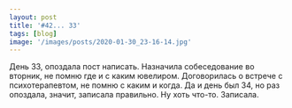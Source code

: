 ```yaml
---
layout: post
title: '#42... 33'
tags: [blog]
image: '/images/posts/2020-01-30_23-16-14.jpg'
---
```


День 33, опоздала пост написать.
Назначила собеседование во вторник, не помню где и с каким ювелиром. Договорилась о встрече с психотерапевтом, не помню с каким и когда. Да и день был 34, но раз опоздала, значит, записала правильно. Ну хоть что-то. Записала.
